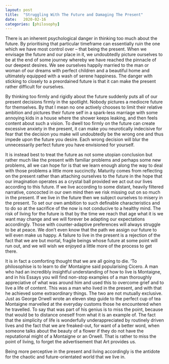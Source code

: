 ```yaml
---
layout: post
title:  "Struggling With The Future and Damaging The Present"
date:   2020-02-16
categories: [philosophy]
---
```


There is an inherent psychological danger in thinking too much about the future. By prioritising that particular timeframe can essentially ruin the one which we have most control over – that being the present. When we envisage the future and our place in it, we undoubtedly picture ourselves to be at the end of some journey whereby we have reached the pinnacle of our deepest desires. We see ourselves happily married to the man or woman of our dreams with perfect children and a beautiful home and ultimately equipped with a wash of serene happiness. The danger with sticking to closely to a preordained future is that it can make the present rather difficult for ourselves. 

By thinking too firmly and rigidly about the future suddenly puts all of our present decisions firmly in the spotlight. Nobody pictures a mediocre future for themselves. By that I mean no one actively chooses to limit their relative ambition and pictures their future self in a spark-less marriage with some annoying kids in a house where the shower keeps leaking, and then feels content about such a vision. To dwell too firmly on the future can create excessive anxiety in the present, it can make you neurotically indecisive for fear that the decision you make will undoubtedly be the wrong one and thus impede upon the future you desire. Each wrong decision will blur the unnecessarily perfect future you have envisioned for yourself. 

It is instead best to treat the future as not some utopian conclusion but rather much like the present with familiar problems and perhaps some new problems, all we can hope for is that we learn enough along the way to deal with those problems a little more succinctly. Maturity comes from reflecting on the present rather than attaching ourselves to the future in the hope that our imagination operates as a crystal ball provided we act out our lives according to this future. If we live according to some distant, heavily filtered narrative, concocted in our own mind then we risk missing out on so much in the present. If we live in the future then we subject ourselves to misery in the present. To set our own ambition to such definable characteristics and to do so at the sacrifice of the now is not conducive to a healthy mind. The risk of living for the future is that by the time we reach that age what it is we want may change and we will forever be adapting our expectations accordingly. Those with counter-adaptive preferences will always struggle to be at peace. We don’t even know that the path we assign our future to will even make us happy. A failure to live in the present is a rejection of the fact that we are but mortal, fragile beings whose future at some point will run out, and we will wish we enjoyed a little more of the process to get there. 

It is in fact a comforting thought that we are all going to die. ‘To philosophise is to learn to die’ Montaigne said popularising Cicero. A man who had an incredibly insightful understanding of how to live is Montaigne, and in his Essays you will find non-stop examples of a man thoroughly appreciative of what was around him and used this to overcome grief and to live a life of content. This was a man who lived in the present, and with that he achieved some extraordinary things. The two are not mutually exclusive. Just as George Orwell wrote an eleven step guide to the perfect cup of tea Montaigne marvelled at the everyday customs those he encountered when he travelled. To say that was part of his genius is to miss the point, because that would be to distance oneself from what it is an example of. The fact that the simplicity of life is wonderfully underappreciated by routinely driven lives and the fact that we are freaked-out, for want of a better word, when someone talks about the beauty of a flower if they do not have the reputational might of a Montaigne or an Orwell. That is rather to miss the point of living, to forget the advertisement that Art provides us. 

Being more perceptive in the present and living accordingly is the antidote for the chaotic and future-orientated world that we live in. 
